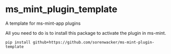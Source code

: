 # ms_mint_plugin_template
A template for ms-mint-app plugins

All you need to do is to install this package to activate the plugin in ms-mint. 

    pip install github+https://github.com/sorenwacker/ms-mint-plugin-template
    
